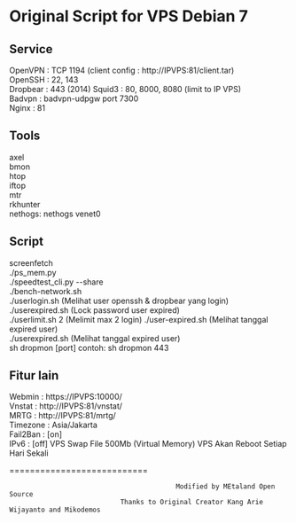 Original Script for VPS Debian 7
===========================
Service  
-------  
OpenVPN  : TCP 1194 (client config : http://IPVPS:81/client.tar)  
OpenSSH : 22, 143  
Dropbear : 443  (2014)
Squid3 : 80, 8000, 8080 (limit to IP VPS)  
Badvpn : badvpn-udpgw port 7300  
Nginx : 81  
  
Tools  
-----  
axel  
bmon  
htop  
iftop  
mtr  
rkhunter  
nethogs: nethogs venet0  
  
Script  
------  
screenfetch  
./ps_mem.py  
./speedtest_cli.py --share  
./bench-network.sh  
./userlogin.sh (Melihat user openssh & dropbear yang login)  
./userexpired.sh (Lock password user expired)  
./userlimit.sh 2 (Melimit max 2 login) 
./user-expired.sh (Melihat tanggal expired user)  
./userexpired.sh (Melihat tanggal expired user)  
sh dropmon [port] contoh: sh dropmon 443  

Fitur lain  
----------  
Webmin   : https://IPVPS:10000/  
Vnstat   : http://IPVPS:81/vnstat/  
MRTG     : http://IPVPS:81/mrtg/  
Timezone : Asia/Jakarta  
Fail2Ban : [on]  
IPv6     : [off] 
VPS Swap File 500Mb (Virtual Memory)
VPS Akan Reboot Setiap Hari Sekali  

===========================

                                              Modified by MEtaland Open Source
                                Thanks to Original Creator Kang Arie Wijayanto and Mikodemos
